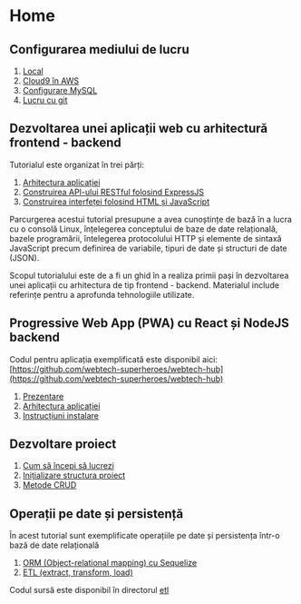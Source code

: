 # Home

## Configurarea mediului de lucru

1. [Local](configurare-mediu-de-lucru/local.md)
2. [Cloud9 în AWS](configurare-mediu-de-lucru/c9.md)
3. [Configurare MySQL](configurare-mediu-de-lucru/mysql.md)
4. [Lucru cu git](configurare-mediu-de-lucru/git.md)

## Dezvoltarea unei aplicații web cu arhitectură frontend - backend

Tutorialul este organizat în trei părți:

1. [Arhitectura aplicației](tutorial-frontend-backend/tutorial-arhitectura.md)
2. [Construirea API-ului RESTful folosind ExpressJS](tutorial-frontend-backend/tutorial-rest-api.md)
3. [Construirea interfeței folosind HTML și JavaScript](tutorial-frontend-backend/tutorial-frontend.md) 

Parcurgerea acestui tutorial presupune a avea cunoștințe de bază în a lucra cu o consolă Linux, înțelegerea conceptului de baze de date relațională, bazele programării, întelegerea protocolului HTTP și elemente de sintaxă JavaScript precum definirea de variabile, tipuri de date și structuri de date (JSON).

Scopul tutorialului este de a fi un ghid în a realiza primii pași în dezvoltarea unei aplicații cu arhitectura de tip frontend - backend. Materialul include referințe pentru a aprofunda tehnologiile utilizate.

## Progressive Web App (PWA) cu React și NodeJS backend

Codul pentru aplicația exemplificată este disponibil aici: [https://github.com/webtech-superheroes/webtech-hub](https://github.com/webtech-superheroes/webtech-hub)

1. [Prezentare ](progressive-web-apps-pwa/webtech-hub-app.md)
2. [Arhitectura aplicației](progressive-web-apps-pwa/arhitectura-aplicatiei.md)
3. [Instrucțiuni instalare](progressive-web-apps-pwa/instructiuni-instalare.md)

## Dezvoltare proiect

1. [Cum să începi să lucrezi](dezvoltare-proiect/cum-sa-incepi-sa-lucrezi.md)
2. [Inițializare structura proiect](dezvoltare-proiect/initializare-proiect-de-la-zero.md)
3. [Metode CRUD](dezvoltare-proiect/metode-crud.md)

## Operații pe date și persistență

În acest tutorial sunt exemplificate operațiile pe date și persistența într-o bază de date relațională

1. [ORM (Object-relational mapping) cu Sequelize](operatii-pe-date-si-persistenta/orm.md)
2. [ETL (extract, transform, load)](operatii-pe-date-si-persistenta/etl.md)

Codul sursă este disponibil în directorul [etl](https://github.com/webtech-superheroes/webtech-tutorial/etl)
